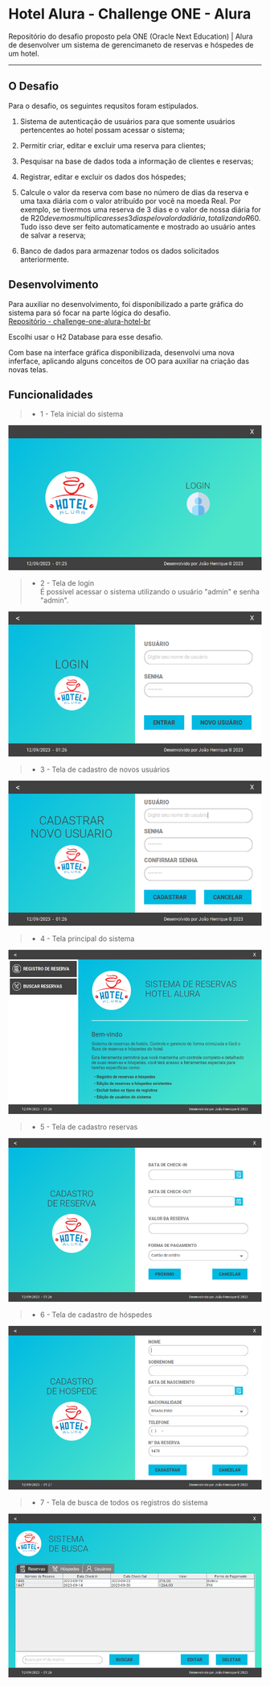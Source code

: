 # Hotel Alura - Challenge ONE - Alura

Repositório do desafio proposto pela ONE (Oracle Next Education) | Alura de desenvolver um sistema de gerencimaneto de reservas e hóspedes de um hotel.  

***

## O Desafio

Para o desafio, os seguintes requsitos foram estipulados.

1. Sistema de autenticação de usuários para que somente usuários pertencentes ao hotel possam acessar o sistema;

2. Permitir criar, editar e excluir uma reserva para clientes;

3. Pesquisar na base de dados toda a informação de clientes e reservas;

4. Registrar, editar e excluir os dados dos hóspedes;

5. Calcule o valor da reserva com base no número de dias da reserva e uma taxa diária com o valor atribuído por você na moeda Real. Por exemplo, se tivermos uma reserva de 3 dias e o valor de nossa diária for de R$20 devemos multiplicar esses 3 dias pelo valor da diária, totalizando R$60. Tudo isso deve ser feito automaticamente e mostrado ao usuário antes de salvar a reserva;

6. Banco de dados para armazenar todos os dados solicitados anteriormente.

## Desenvolvimento

Para auxiliar no desenvolvimento, foi disponibilizado a parte gráfica do sistema para só focar na parte lógica do desafio.  
[Repositório - challenge-one-alura-hotel-br](https://github.com/alura-challenges/challenge-one-alura-hotel-br)

Escolhi usar o H2 Database para esse desafio.

Com base na interface gráfica disponibilizada, desenvolvi uma nova inferface, aplicando alguns conceitos de OO para auxiliar na criação das novas telas.

## Funcionalidades

> * 1 - Tela inicial do sistema

![Tela - Começo](telas/01_start.png)

> * 2 - Tela de login  
É possivel acessar o sistema utilizando o usuário "admin" e senha "admin".  

![Tela - Login](telas/02_login.png)

> * 3 - Tela de cadastro de novos usuários

![Tela - Login](telas/03_newUser.png)

> * 4 - Tela principal do sistema

![Tela - menu](telas/04_menu.png)

> * 5 - Tela de cadastro reservas

![Tela - menu](telas/05_newBooking.png)

> * 6 - Tela de cadastro de hóspedes

![Tela - menu](telas/06_newGuest.png)

> * 7 - Tela de busca de todos os registros do sistema

![Tela - menu](telas/07_search.png)

